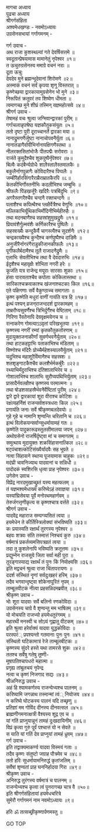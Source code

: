 मागचा अध्याय  
पुढचा अध्याय  
श्रीगर्गसंहिता  
अश्वमेधखण्डः - नवमोऽध्यायः  
उग्रसेनसभायां गर्गागमनम् -  
  
गर्ग उवाच -  
अथ राजा कुशस्थल्यां गते देवर्षिसत्तमे ॥  
स्वदूतान्प्रेषयामास मामानेतुं नृपेश्वर ॥१॥  
त ऊचुरुग्रसेनस्य ममाग्रे वचनं नराः ॥  
दूता ऊचुः  
देवदेव मुने ब्रह्मन्भूदेवानां शिरोमणे ॥२॥  
अस्माकं वचनं सर्वं कृपया शृणु विस्तरात् ॥  
कृष्णेच्छया द्वारकायामुग्रसेनेन भो मुने ॥३॥  
निरूपितं क्रतुवरं तव शिष्येण धीमता ॥  
त्वमागच्छ मुने शीघ्रं तस्मिन् यज्ञमहोत्सवे ॥४॥  
श्रीगर्ग उवाच -  
तेषामहं वचः श्रुत्वा जग्मिवान्द्वारकां पुरीम् ॥  
गर्गाचलान्नृपश्रेष्ठ यज्ञकौतुकसंयुतः ॥५॥  
ततो दृष्टा पुरी दूराच्चानर्ते द्वारका मया ॥  
नानाद्रुमगणैर्जुष्टा नानाचोपवनैर्युता ॥६॥  
नानातडागैर्वापीभिर्नानापक्षिगणैस्तथा ॥  
नीलरक्तसितांभोजैः पीतपद्मैः सरोवराः ॥  
राजंते कुमुदैश्चैव शुकपुष्पैर्नृपेश्वर ॥७॥  
बिल्वैः कदंबैर्न्यग्रोधैः शालैस्तालैस्तमालकैः ॥  
बकुलैर्नागपुन्नागैः कोविदारैश्च पिप्पलैः ॥  
जम्बीरैर्हारसिंगारैराम्रैराम्रातकैरपि ॥८॥  
केतकीभिर्गोस्तनीभिः कदलीभिश्च जम्बुभिः ॥  
श्रीफलैः पिंडखर्जूरैः खदिरैः पत्रबिंदुभिः ॥९॥  
अगरैस्तगरैश्चैव चन्दनै रक्तचन्दनैः ॥  
पलाशैश्च कपित्थैश्च प्लक्षैर्वेत्रैश्च वेणुभिः ॥१०॥  
मल्लिकाभिर्यूथिकाभिर्मोदिनीभिर्महीरुहैः ॥  
तथा मदनबाणैश्च सहस्रांशुमुखद्रुमैः ॥११॥  
प्रियावंशैर्गुल्मवंशैः कर्णिकारैश्च पुष्पितैः ॥  
सहस्राख्यैः कन्दुकैर्वै चागस्त्यैश्च सुदर्शनैः ॥१२॥  
चन्द्रकाख्यैश्च कुन्दैश्च कर्णपुष्पैश्च दाडिमैः ॥  
अनुजीरैर्नागरंगैराडुकीजानकीफलैः ॥१३॥  
पूगीफलैर्बदामैश्च तूलै राजादनैद्रुमैः ॥  
एलाभिः सेवतीभिश्च तथा वै देवदारुभिः ॥१४॥  
ईदृशैश्च महावृक्षैः शोभिता नगरी हरेः ॥  
कूजंति यत्र राजेन्द्र मयूराः सारसाः शुकाः ॥१५॥  
हंसाः पारावताश्चैव कपोताः कोकिलास्तथा ॥  
सारिकाश्चक्रवाकाश्च खंजनाश्चटकाः किल ॥१६॥  
एते पक्षिगणाः सर्वे वैकुण्ठाच्च समागताः ॥  
कृष्ण कृष्णेति मधुरां वाणीं गायंति यत्र हि ॥१७॥  
इत्थं पश्यन् व्रजन्‌राजन्ददर्श द्वारकामहम् ॥  
ताम्ररौप्यसुवर्णैश्च त्रिभिर्दुर्गैश्च वेष्टिताम् ॥१८॥  
गिरिणा रैवतेनापि देववृक्षमयेनच च ॥  
रत्नाकरेण गोमत्याऽऽवृतां परिखभूतया ॥१९॥  
कृष्णस्य नगरीं रम्यां कृतकौतुकतोरणाम् ॥  
मुदायुक्तजनाकीर्णां सुवर्णभवनैर्युताम् ॥२०॥  
तथा हाटकहट्टाभिः पताकाभिश्च मंडिताम् ॥  
विष्णोश्च मंदिरैः प्रोच्चैर्महेशस्यालयैर्युताम् ॥२१॥  
यदुभिश्च महाशूरैर्विमानैश्च सहस्रशः ॥  
शतशृङ्गाटकैश्चैव कलशैर्भर्मकर्बुरैः ॥२२॥  
रथ्याभिर्मंदुराभिश्च दंतिशालाभिरेव च ॥  
गोशालाभिश्च शालाभिः सुरौप्यपथिभिर्युताम् ॥२३॥  
प्रासादैर्नवलक्षैश्च कृष्णस्य परमात्मनः ॥  
तथा षोडशसाहस्रैर्भवनैर्वेष्टितां पुरीम् ॥२४॥  
द्वारे द्वारे द्वारकायां शूरा वीराश्च कोटिशः ॥  
रक्षंत्यहर्निशं राजन्सर्वशस्त्रधराः किल ॥२५॥  
प्रगायंति जनाः सर्वे श्रीकृष्णबलदेवयोः ॥  
गृहे गृहे च नामानि शृण्वन्ति चरितानि च ॥२६॥  
इत्थं विलोकयन्सर्वान्सुधर्मायामहं गतः ॥  
कृष्णेति पादुकारूढस्तुलसीमालया जपन् ॥२७॥  
अथोग्रसेनो राजर्षिर्दृष्ट्वा मां च समागतम् ॥  
समुत्थाय मुदायुक्तः शक्रसिंहासनात्किल ॥२८॥  
षट्पंचाशत्कोटिसंख्यैर्यादवैः सह भूपते ॥  
नत्वा सिंहासने स्थाप्य पूजयामास चाहुकः ॥२९॥  
मदंघ्री चावनिज्याथ यादवानां च सन्निधौ ॥  
पादोदकं स्वशिरसि धृत्वा प्राह नृपेश्वरः ॥३०॥  
उगेसेन उवाच -  
विप्रेंद्र नारदमुखाच्छ्रुतं यस्य महत्फलम् ॥  
तं यज्ञमश्वमेधाख्यं करिष्येऽहं तवाज्ञया ॥३१॥  
यस्यांघ्रिसेवया पूर्वे मनोरथमहार्णवम् ॥  
तेरुर्जगत्तृणीकृत्य स कृष्णश्चात्र वर्त्तते ॥३२॥  
श्रीगर्ग उवाच -  
यादवेंद्र महाराज सम्यग्व्यसितं त्वया ॥  
हयमेधेन ते कीर्तिस्त्रिलोक्यां संभविष्यति ॥३३॥  
कः प्रयास्यति रक्षार्थं तुरगस्य नृपेश्वर ॥  
बहवः शत्रवः संति तस्मात्तं निश्चयं कुरु ॥३४॥  
वर्षमात्रं प्रकर्तव्यमसिपत्रव्रतं त्वया ॥  
तदा तु कुशलेनापि भविष्यति क्रतूत्तमः ॥३५॥  
प्रद्युम्नेन राजसूये जिता सर्वा मही पुरा ॥  
तुरङ्गास्याद्य रक्षार्थं तं पुनः किं नियोक्ष्यसि ॥३६॥  
इति मद्वचनं श्रुत्वा राजा चिंतापरायणः ॥  
ददर्श संस्थितं नॄणां सर्वदुःखहरं हरिम् ॥३७॥  
तदैव भगवान्दृष्ट्वा शोकेनापूरितं नृपम् ॥  
ताम्बूलवीटकं नीत्वा प्रहसन्निदमब्रवीत् ॥३८॥  
श्रीकृष्ण उवाच -  
भोः शूरा यादवाः सर्वे बलिनो रणकोविदाः ॥  
उग्रसेनस्य चाग्रे वै शृण्वन्तु मम भाषितम् ॥३९॥  
यो मोचयति राजभ्यो हयमेधतुरंगमम् ॥  
महारथी मनस्वी च सोऽयं गृह्णातु वीटकम् ॥४०॥  
इति श्रुत्वा हरेर्वाक्यं यादवा युद्धकोविदाः ॥  
परस्परं् प्रपश्यन्तो गतमानाः पुनः पुनः ॥४१॥  
संस्थितो घटिकामात्रं रेजे ताम्बूलबीटकः ॥  
कृष्णस्य सुंदरे हस्ते यथा तामरसे शुकः ॥४२॥  
ततश्च सर्वेषु गतेषु तूष्णी-  
     मूषापतिश्चापधरो महात्मा ॥  
प्रगृह्य तांबूलचयं नृपेन्द्र  
     नत्वा च कृष्णं निजगाद सद्यः ॥४३॥  
श्रीअनिरुद्ध उवाच -  
अहं हि श्यामकर्णस्य राजन्येभ्यश्च पालनम् ॥  
करिष्यामि जगन्नाथ तस्मान्मां त्वं् नियोजय ॥४४॥  
न करिष्ये घोटकस्य पालनं यदि तच्छृणु ॥  
प्रतिज्ञां मम गोविंद दीनस्य दीनवत्सल ॥४५॥  
ब्राह्मणीगमनात्क्षत्री वैश्यस्य शूद्र एव च ॥  
यां गतिं प्राप्नुयान्नूनं तामहं दुःखदायिनीम् ॥४६॥  
विप्रं कृत्वा गुरुं पूर्वं पश्चात्तं यो न सेवते ॥  
स याति यां गतिं देव प्राप्नुयां तामहं ध्रुवम् ॥४७॥  
गर्ग उवाच -  
इति तद्वाक्यमाकर्ण्य यादवा विस्मयं गताः ॥  
तदैव कृष्णः संतुष्टो जग्राह पौत्रमेव च ॥४८॥  
ततो हरिः सुधर्मायामनिरुद्धं कृतांजलिम् ॥  
सर्वेषां शृण्वतां प्राह घननिर्हादया गिरा ॥४९॥  
श्रीकृष्ण उवाच -  
अनिरुद्ध तुरंगस्य वर्षमात्रं च पालनम् ॥  
राजन्येभ्यश्च कृत्वा त्वं पुनरागच्छ चात्र वै ॥५०॥  
इति श्रीगर्गसंहितायां हयमेधचरित्रे  
सुमेरौ गर्गागमनं नाम नवमोऽध्यायः ॥९॥  
  
हरिः ॐ तत्सच्छ्रीकृष्णार्पणमस्तु ॥  
  
GO TOP
